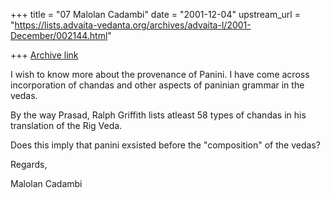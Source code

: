 +++
title = "07 Malolan Cadambi"
date = "2001-12-04"
upstream_url = "https://lists.advaita-vedanta.org/archives/advaita-l/2001-December/002144.html"

+++
[Archive link](https://lists.advaita-vedanta.org/archives/advaita-l/2001-December/002144.html)

I wish to know more about the provenance of Panini. I have come across
incorporation of chandas and other aspects of paninian grammar in the vedas.

By the way Prasad, Ralph Griffith lists atleast 58 types of chandas in his
translation of the Rig Veda.

Does this imply that panini exsisted before the "composition" of the vedas?

Regards,

Malolan Cadambi

